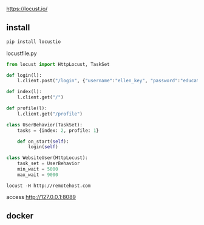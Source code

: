 
https://locust.io/

install
----

```bash
pip install locustio
```

locustfile.py
```python
from locust import HttpLocust, TaskSet

def login(l):
    l.client.post("/login", {"username":"ellen_key", "password":"education"})

def index(l):
    l.client.get("/")

def profile(l):
    l.client.get("/profile")

class UserBehavior(TaskSet):
    tasks = {index: 2, profile: 1}

    def on_start(self):
        login(self)

class WebsiteUser(HttpLocust):
    task_set = UserBehavior
    min_wait = 5000
    max_wait = 9000
```

```
locust -H http://remotehost.com
```


access http://127.0.0.1:8089


docker 
-----------


